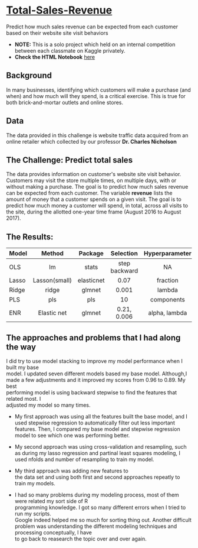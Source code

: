 # [Total-Sales-Revenue](https://haixiaolu.github.io/Total-Sales-Revenue/index.html)
Predict how much sales revenue can be expected from each customer based on their website site visit behaviors 
- **NOTE:** This is a solo project which held on an internal competition between each classmate on Kaggle privately. 
- **Check the HTML Notebook** [here](https://haixiaolu.github.io/Total-Sales-Revenue/index.html)

## Background
In many businesses, identifying which customers will make a purchase (and when) and how much will they spend, is a critical exercise. This is true for both brick-and-mortar outlets and online stores.

## Data 
The data provided in this challenge is website traffic data acquired from an online retailer which collected by our professor **Dr. Charles Nicholson** 

## The Challenge: Predict total sales
The data provides information on customer's website site visit behavior. Customers may visit the store multiple times, on multiple days, with or without making a purchase. The goal is to predict how much sales revenue can be expected from each customer. The variable **revenue** lists the amount of money that a customer spends on a given visit. The goal is to predict how much money a customer will spend, in total, across all visits to the site, during the allotted one-year time frame (August 2016 to August 2017).

## The Results:

| Model       | Method        | Package        | Selection       | Hyperparameter      | R^2       | RMSE        |
| :---        |   :---:       |     :---:      |     :---:       |       :---:         |   :---:   |   :---:     | 
| OLS         | lm            | stats          | step backward   | NA                  | 0.6300    | 1.238       |
| Lasso       | Lasson(small) | elasticnet     | 0.07            | fraction            | 0.6301.   | 1.2388      |
| Ridge       | ridge         | glmnet         | 0.001           | lambda              | 0.6301    | 1.2387      |
| PLS         | pls           | pls            | 10              | components          | 0.6297    | 1.2392      |
| ENR         | Elastic net   | glmnet         | 0.21, 0.006     | alpha, lambda       | 0.6299    | 1.2389.     |

## The approaches and problems that I had along the way

I	did	try	to	use	model	stacking	to	improve	my	model	performance	when	I	built	my	base	
model.	I	updated	seven	different	models	based	my	base	model. Although,I	made	a	few	
adjustments	and	it	improved	my	scores	from	0.96	to	0.89.	My	best	
performing	model	is	using	backward	stepwise	to	find	the	features	that	related	most.	I	
adjusted	my	model	so	many	times.	

- My	first	approach was using	all	the	features	built	the	
base	model,	and	I	used	stepwise	regression	to	automatically	filter	out	less	important	
features.	Then,	I	compared	my	base	model	and	stepwise	regression model to	see	which	one	was	performing	better.	

- My	second	approach was	using	cross-validation	and	resampling,	
such	as	during	my	lasso	regression	and	partinal least squares	modeling,	I	used nfolds	and	
number of resampling to	train	my	model.	

- My	third	approach was	adding	new	features	to	
the	data	set	and	using	both	first	and	second approaches	repeatly	to	train	my	models.	

- I	had	so	many	problems	during	my	modeling	process,	most	of	them	were	related	my sort side of R	
programming	knowledge. I	got	so	many	different	errors	when	I	tried	to	run	my	scripts.	
Google indeed	helped	me	so	much	for	sorting	thing	out.	Another	difficult	problem	
was	understanding	the	different	modeling	techniques	and	processing	conceptually,	I	have	
to	go	back to	reasearch the topic over and	over	again.	
